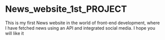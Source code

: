 # News_website_1st_PROJECT
This is my first News website in the world of front-end development, where I have fetched news using an API and integrated social media. I hope you will like it
